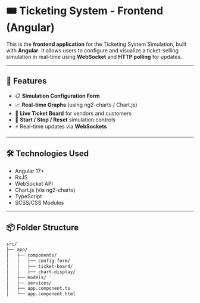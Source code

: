 # 🎟️ Ticketing System - Frontend (Angular)

This is the **frontend application** for the Ticketing System Simulation, built with **Angular**. It allows users to configure and visualize a ticket-selling simulation in real-time using **WebSocket** and **HTTP polling** for updates.

---

## 🚀 Features

- 📋 **Simulation Configuration Form**
- 📈 **Real-time Graphs** (using ng2-charts / Chart.js)
- 🧾 **Live Ticket Board** for vendors and customers
- 🔄 **Start / Stop / Reset** simulation controls
- ⚡ Real-time updates via **WebSockets**

---

## 🛠️ Technologies Used

- Angular 17+
- RxJS
- WebSocket API
- Chart.js (via ng2-charts)
- TypeScript
- SCSS/CSS Modules

---

## 📦 Folder Structure

```bash
src/
├── app/
│   ├── components/
│   │   ├── config-form/
│   │   ├── ticket-board/
│   │   ├── chart-display/
│   ├── models/
│   ├── services/
│   ├── app.component.ts
│   └── app.component.html
